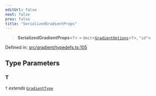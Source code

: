 ```yaml
---
editUrl: false
next: false
prev: false
title: "SerializedGradientProps"
---
```


> **SerializedGradientProps**\<`T`\> = `Omit`\<[`GradientOptions`](/api/type-aliases/gradientoptions/)\<`T`\>, `"id"`\>

Defined in: [src/gradient/typedefs.ts:105](https://github.com/fabricjs/fabric.js/blob/9a792f4b7b8031f02ec7ea4ce8c99f810e45cfec/src/gradient/typedefs.ts#L105)

## Type Parameters

### T

`T` *extends* [`GradientType`](/api/type-aliases/gradienttype/)
